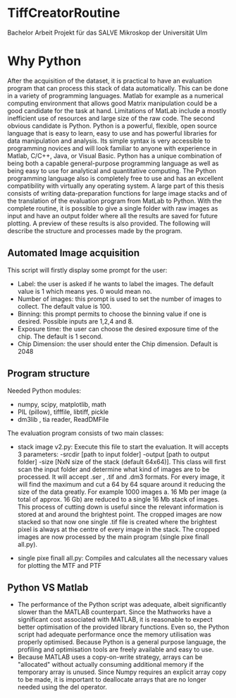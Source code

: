 # TiffCreatorRoutine
Bachelor Arbeit Projekt für das SALVE Mikroskop der Universität Ulm

# Why Python
After the acquisition of the dataset, it is practical to have an evaluation
program that can process this stack of data automatically. This can be
done in a variety of programming languages. Matlab for example as a
numerical computing environment that allows good Matrix manipulation
could be a good candidate for the task at hand. Limitations of MatLab
include a mostly inefficient use of resources and large size of the raw code.
The second obvious candidate is Python. Python is a powerful, flexible,
open source language that is easy to learn, easy to use and has powerful libraries for data manipulation and analysis. Its simple syntax is
very accessible to programming novices and will look familiar to anyone
with experience in Matlab, C/C++, Java, or Visual Basic. Python has
a unique combination of being both a capable general-purpose programming language as well as being easy to use for analytical and quantitative
computing. The Python programming language also is completely free
to use and has an excellent compatibility with virtually any operating
system. A large part of this thesis consists of writing data-preparation
functions for large image stacks and of the translation of the evaluation
program from MatLab to Python. With the complete routine, it is possible to give a single folder with raw images as input and have an output
folder where all the results are saved for future plotting. A preview of
these results is also provided. The following will describe the structure
and processes made by the program.

## Automated Image acquisition

This script will
firstly display some prompt for the user:
* Label: the user is asked if he wants to label the images. The default
value is 1 which means yes. 0 would mean no.
* Number of images: this prompt is used to set the number of images
to collect. The default value is 100.
* Binning: this prompt permits to choose the binning value if one is
desired. Possible inputs are 1,2,4 and 8.
* Exposure time: the user can choose the desired exposure time of the
chip. The default is 1 second.
* Chip Dimension: the user should enter the Chip dimension. Default
is 2048


## Program structure

Needed Python modules:
* numpy, scipy, matplotlib, math
* PIL (pillow), tifffile, libtiff, pickle
* dm3lib , tia reader, ReadDMFile


The evaluation program consists of two main classes:
* stack image v2.py: Execute this file to start the evaluation. It will
accepts 3 parameters: -srcdir [path to input folder] -output [path
to output folder] -size [NxN size of the stack (default 64x64)]. This
class will first scan the input folder and determine what kind of
images are to be processed. It will accept .ser , .tif and .dm3 formats.
For every image, it will find the maximum and cut a 64 by 64 square
around it reducing the size of the data greatly. For example 1000
images a. 16 Mb per image (a total of approx. 16 Gb) are reduced
to a single 16 Mb stack of images. This process of cutting down
is useful since the relevant information is stored at and around the
brightest point. The cropped images are now stacked so that now
one single .tif file is created where the brightest pixel is always at
the centre of every image in the stack. The cropped images are now
processed by the main program (single pixe finall all.py).

* single pixe finall all.py: Compiles and calculates all the necessary values for plotting the MTF and PTF


## Python VS Matlab

* The performance of the Python script was adequate, albeit significantly slower than the MATLAB counterpart. Since the Mathworks
have a significant cost associated with MATLAB, it is reasonable to
expect better optimisation of the provided library functions. Even so,
the Python script had adequate performance once the memory utilisation was properly optimised. Because Python is a general purpose
language, the profiling and optimisation tools are freely available and
easy to use.
* Because MATLAB uses a copy-on-write strategy, arrays can be "allocated" without actually consuming additional memory if the temporary array is unused. Since Numpy requires an explicit array copy
to be made, it is important to deallocate arrays that are no longer
needed using the del operator.
